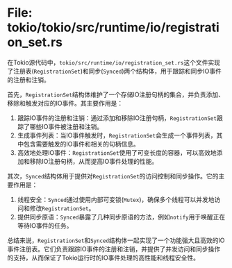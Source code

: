 # File: tokio/tokio/src/runtime/io/registration_set.rs

在Tokio源代码中，`tokio/src/runtime/io/registration_set.rs`这个文件实现了注册表(`RegistrationSet`)和同步(`Synced`)两个结构体，用于跟踪和同步IO事件的注册和注销。

首先，`RegistrationSet`结构体维护了一个存储IO注册句柄的集合，并负责添加、移除和触发对应的IO事件。其主要作用是：

1. 跟踪IO事件的注册和注销：通过添加和移除IO注册句柄，`RegistrationSet`跟踪了哪些IO事件被注册和注销。
2. 生成事件列表：当IO事件触发时，`RegistrationSet`会生成一个事件列表，其中包含需要触发的IO事件和相关的句柄信息。
3. 高效地处理IO事件：`RegistrationSet`使用了可变长度的容器，可以高效地添加和移除IO注册句柄，从而提高IO事件处理的性能。

其次，`Synced`结构体用于提供对`RegistrationSet`的访问控制和同步操作。它的主要作用是：

1. 线程安全：`Synced`通过使用内部可变锁(`Mutex`)，确保多个线程可以并发地访问和修改`RegistrationSet`。
2. 提供同步原语：`Synced`暴露了几种同步原语的方法，例如`notify`用于唤醒正在等待IO事件的任务。

总结来说，`RegistrationSet`和`Synced`结构体一起实现了一个功能强大且高效的IO事件注册表。它们负责跟踪IO事件的注册和注销，并提供了并发访问和同步操作的支持，从而保证了Tokio运行时的IO事件处理的高性能和线程安全性。

